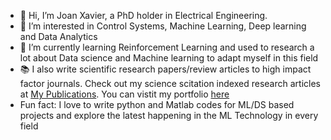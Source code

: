 - 👋 Hi, I’m Joan Xavier, a PhD holder in Electrical Engineering.
- 👀 I’m  interested in Control Systems, Machine Learning, Deep learning and Data Analytics
- 🌱 I’m currently learning Reinforcement Learning and used to research a lot about Data science and Machine learning to adapt myself in this field
- 📚 I also write scientific research papers/review articles to high impact factor journals. Check out my science scitation indexed research articles at [My Publications](https://scholar.google.co.in/citations?user=4O4FHQMAAAAJ&hl=en). You can vistit my portfolio [here](https://joan-xavier.github.io/portfolio/)
- Fun fact: I love to write python and Matlab codes for ML/DS based projects and explore the latest happening in the ML Technology in every field

<!---
joan-xavier/joan-xavier is a ✨ special ✨ repository because its `README.md` (this file) appears on your GitHub profile.
You can click the Preview link to take a look at your changes.
--->
